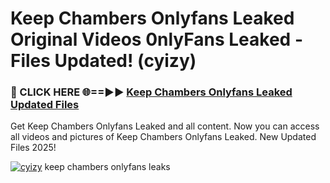 # Keep Chambers Onlyfans Leaked Original Videos 0nlyFans Leaked - Files Updated! (cyizy)

<h3>🔴 CLICK HERE 🌐==►► <a href="https://tinyurl.com/4seja8ks" rel="nofollow">Keep Chambers Onlyfans Leaked Updated Files</a></h3>

Get Keep Chambers Onlyfans Leaked and all content. Now you can access all videos and pictures of Keep Chambers Onlyfans Leaked. New Updated Files 2025!

[![cyizy](https://i.imgur.com/EWjZXRe.gif)](https://tinyurl.com/4seja8ks)
keep chambers onlyfans leaks